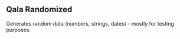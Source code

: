 Qala Randomized
---------------
Generates random data (numbers, strings, dates) - mostly for testing purposes.